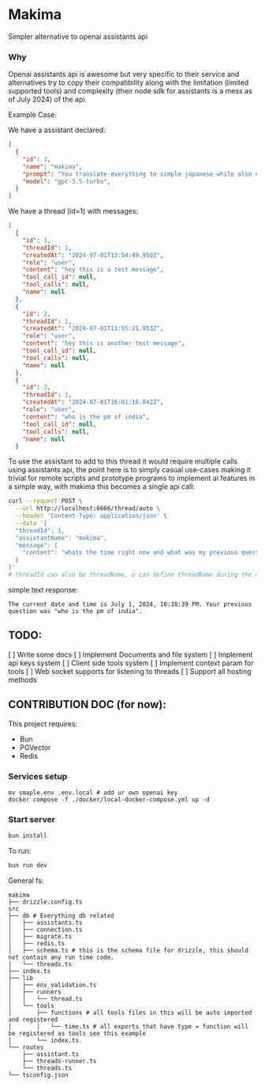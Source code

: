# Makima

Simpler alternative to openai assistants api

### Why
Openai assistants api is awesome but very specific to their service and alternatives try to copy their compatibility along with the limitation (limited supported tools) and complexity (their node sdk for assistants is a mess as of July 2024) of the api.

Example Case:

We have a assistant declared:
```json
[
  {
    "id": 3,
    "name": "makima",
    "prompt": "You translate everything to simple japanese while also explaning the translation after u translate",
    "model": "gpt-3.5-turbo",
  }
]
```

We have a thread (id=1) with messages:
```json
[
  {
    "id": 1,
    "threadId": 1,
    "createdAt": "2024-07-01T13:54:49.950Z",
    "role": "user",
    "content": "hey this is a test message",
    "tool_call_id": null,
    "tool_calls": null,
    "name": null
  },
  {
    "id": 2,
    "threadId": 1,
    "createdAt": "2024-07-01T13:55:21.953Z",
    "role": "user",
    "content": "hey this is another test message",
    "tool_call_id": null,
    "tool_calls": null,
    "name": null
  },
  {
    "id": 3,
    "threadId": 1,
    "createdAt": "2024-07-01T16:01:16.042Z",
    "role": "user",
    "content": "who is the pm of india",
    "tool_call_id": null,
    "tool_calls": null,
    "name": null
  }
```

To use the assistant to add to this thread it would require multiple calls using assistants api, the point here is to simply casual use-cases making it trivial for remote scripts and prototype programs to implement ai features in a simple way, with makima this becomes a single api call:
```bash
curl --request POST \
  --url http://localhost:6666/thread/auto \
  --header 'Content-Type: application/json' \
  --data '{
  "threadId": 1,
  "assistantName": "makima",
  "message": {
    "content": "whats the time right now and what was my previous question"
  }
}'
# threadId can also be threadName, u can define threadName during the creation of a thread.
```

simple text response:
```
The current date and time is July 1, 2024, 10:38:39 PM. Your previous question was "who is the pm of india".
```

## TODO:

[ ] Write some docs
[ ] Implement Documents and file system
[ ] Implement api keys system
[ ] Client side tools system
[ ] Implement context param for tools
[ ] Web socket supports for listening to threads
[ ] Support all hosting methods

## CONTRIBUTION DOC (for now):

This project requires:

- Bun
- PGVector
- Redis

### Services setup

```
mv smaple.env .env.local # add ur own openai key
docker compose -f ./docker/local-docker-compose.yml up -d
```

### Start server

```bash
bun install
```

To run:

```bash
bun run dev
```

General fs:

```
makima
├── drizzle.config.ts
src
├── db # Everything db related
│   ├── assistants.ts
│   ├── connection.ts
│   ├── migrate.ts
│   ├── redis.ts
│   ├── schema.ts # this is the schema file for drizzle, this should not contain any run time code.
│   └── threads.ts
├── index.ts
├── lib
│   ├── env_validation.ts
│   ├── runners
│   │   └── thread.ts
│   └── tools
│       ├── functions # all tools files in this will be auto imported and registered
│       │   └── time.ts # all exports that have type = function will be registered as tools see this example
│       └── index.ts
└── routes
    ├── assistant.ts
    ├── threads-runner.ts
    └── threads.ts
└── tsconfig.json
```
